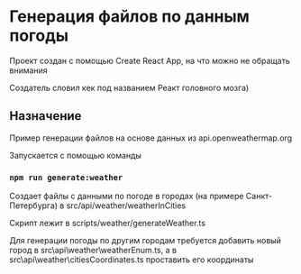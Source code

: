 # Генерация файлов по данным погоды

Проект создан с помощью Create React App, на что можно не обращать внимания

Создатель словил кек под названием Реакт головного мозга)

## Назначение

Пример генерации файлов на основе данных из api.openweathermap.org

Запускается с помощью команды
 
### `npm run generate:weather`

Создает файлы с данными по погоде в городах (на примере Санкт-Петербурга) в src/api/weather/weatherInCities

Скрипт лежит в scripts/weather/generateWeather.ts

Для генерации погоды по другим городам требуется добавить новый город в src\api\weather\weatherEnum.ts,
а в src\api\weather\citiesCoordinates.ts проставить его координаты
